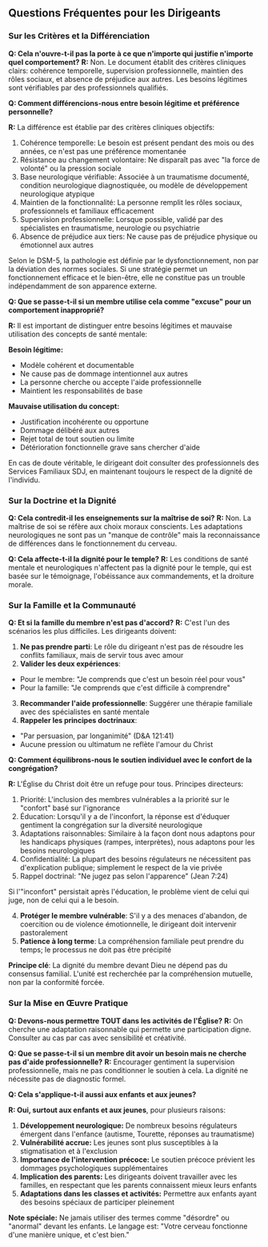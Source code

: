 ﻿## Questions Fréquentes pour les Dirigeants

### Sur les Critères et la Différenciation

**Q: Cela n'ouvre-t-il pas la porte à ce que n'importe qui justifie n'importe quel comportement?**
**R:** Non. Le document établit des critères cliniques clairs:
cohérence temporelle, supervision professionnelle, maintien
des rôles sociaux, et absence de préjudice aux autres. Les besoins
légitimes sont vérifiables par des professionnels qualifiés.

**Q: Comment différencions-nous entre besoin légitime et préférence personnelle?**

**R:** La différence est établie par des critères cliniques objectifs:

1. Cohérence temporelle: Le besoin est présent pendant des mois ou des années, ce n'est pas une préférence momentanée
1. Résistance au changement volontaire: Ne disparaît pas avec "la force de volonté" ou la pression sociale
1. Base neurologique vérifiable: Associée à un traumatisme documenté, condition neurologique diagnostiquée, ou modèle de développement neurologique atypique
1. Maintien de la fonctionnalité: La personne remplit les rôles sociaux, professionnels et familiaux efficacement
1. Supervision professionnelle: Lorsque possible, validé par des spécialistes en traumatisme, neurologie ou psychiatrie
1. Absence de préjudice aux tiers: Ne cause pas de préjudice physique ou émotionnel aux autres

Selon le DSM-5, la pathologie est définie par le dysfonctionnement, non par la déviation des normes sociales. Si une stratégie permet un fonctionnement efficace et le bien-être, elle ne constitue pas un trouble indépendamment de son apparence externe.

**Q: Que se passe-t-il si un membre utilise cela comme "excuse" pour un comportement inapproprié?**

**R:** Il est important de distinguer entre besoins légitimes et mauvaise utilisation des concepts de santé mentale:

**Besoin légitime:**

- Modèle cohérent et documentable
- Ne cause pas de dommage intentionnel aux autres
- La personne cherche ou accepte l'aide professionnelle
- Maintient les responsabilités de base

**Mauvaise utilisation du concept:**

- Justification incohérente ou opportune
- Dommage délibéré aux autres
- Rejet total de tout soutien ou limite
- Détérioration fonctionnelle grave sans chercher d'aide

En cas de doute véritable, le dirigeant doit consulter des professionnels des Services Familiaux SDJ, en maintenant toujours le respect de la dignité de l'individu.

### Sur la Doctrine et la Dignité

**Q: Cela contredit-il les enseignements sur la maîtrise de soi?**
**R:** Non. La maîtrise de soi se réfère aux choix moraux conscients.
Les adaptations neurologiques ne sont pas un "manque de contrôle" mais
la reconnaissance de différences dans le fonctionnement du cerveau.

**Q: Cela affecte-t-il la dignité pour le temple?**
**R:** Les conditions de santé mentale et neurologiques n'affectent pas
la dignité pour le temple, qui est basée sur le témoignage, l'obéissance
aux commandements, et la droiture morale.



### Sur la Famille et la Communauté

**Q: Et si la famille du membre n'est pas d'accord?**
**R:** C'est l'un des scénarios les plus difficiles. Les dirigeants doivent:

1. **Ne pas prendre parti**: Le rôle du dirigeant n'est pas de résoudre les conflits familiaux, mais de servir tous avec amour
2. **Valider les deux expériences**:

- Pour le membre: "Je comprends que c'est un besoin réel pour vous"
- Pour la famille: "Je comprends que c'est difficile à comprendre"

3. **Recommander l'aide professionnelle**: Suggérer une thérapie familiale avec des spécialistes en santé mentale
4. **Rappeler les principes doctrinaux**:

- "Par persuasion, par longanimité" (D&A 121:41)
- Aucune pression ou ultimatum ne reflète l'amour du Christ

**Q: Comment équilibrons-nous le soutien individuel avec le confort de la congrégation?**

**R:** L'Église du Christ doit être un refuge pour tous. Principes directeurs:

1. Priorité: L'inclusion des membres vulnérables a la priorité sur le "confort" basé sur l'ignorance
2. Éducation: Lorsqu'il y a de l'inconfort, la réponse est d'éduquer gentiment la congrégation sur la diversité neurologique
3. Adaptations raisonnables: Similaire à la façon dont nous adaptons pour les handicaps physiques (rampes, interprètes), nous adaptons pour les besoins neurologiques
4. Confidentialité: La plupart des besoins régulateurs ne nécessitent pas d'explication publique; simplement le respect de la vie privée
5. Rappel doctrinal: "Ne jugez pas selon l'apparence" (Jean 7:24)

Si l'"inconfort" persistait après l'éducation, le problème vient de celui qui juge, non de celui qui a le besoin.

4. **Protéger le membre vulnérable**: S'il y a des menaces d'abandon, de coercition ou de violence émotionnelle, le dirigeant doit intervenir pastoralement
5. **Patience à long terme**: La compréhension familiale peut prendre du temps; le processus ne doit pas être précipité

**Principe clé**: La dignité du membre devant Dieu ne dépend pas du consensus familial. L'unité est recherchée par la compréhension mutuelle, non par la conformité forcée.

### Sur la Mise en Œuvre Pratique

**Q: Devons-nous permettre TOUT dans les activités de l'Église?**
**R:** On cherche une adaptation raisonnable qui permette une participation digne.
Consulter au cas par cas avec sensibilité et créativité.

**Q: Que se passe-t-il si un membre dit avoir un besoin mais ne cherche pas d'aide professionnelle?**
**R:** Encourager gentiment la supervision professionnelle, mais ne pas
conditionner le soutien à cela. La dignité ne nécessite pas de diagnostic
formel.

**Q: Cela s'applique-t-il aussi aux enfants et aux jeunes?**

**R: Oui, surtout aux enfants et aux jeunes**, pour plusieurs raisons:

1. **Développement neurologique:** De nombreux besoins régulateurs émergent dans l'enfance (autisme, Tourette, réponses au traumatisme)
2. **Vulnérabilité accrue:** Les jeunes sont plus susceptibles à la stigmatisation et à l'exclusion
3. **Importance de l'intervention précoce:** Le soutien précoce prévient les dommages psychologiques supplémentaires
4. **Implication des parents:** Les dirigeants doivent travailler avec les familles, en respectant que les parents connaissent mieux leurs enfants
5. **Adaptations dans les classes et activités:** Permettre aux enfants ayant des besoins spéciaux de participer pleinement

**Note spéciale:** Ne jamais utiliser des termes comme "désordre" ou "anormal" devant les enfants. Le langage est: "Votre cerveau fonctionne d'une manière unique, et c'est bien."

